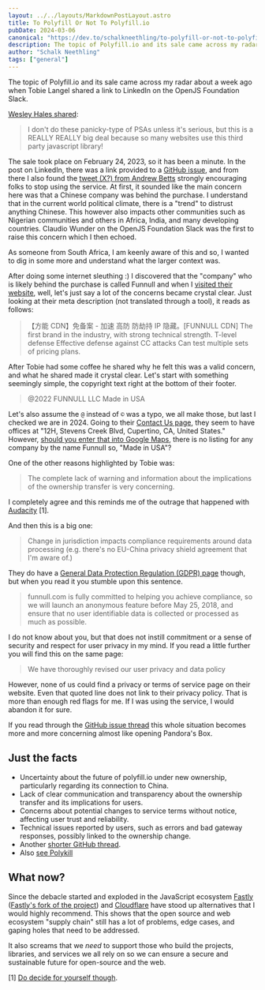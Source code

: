 ```yaml
---
layout: ../../layouts/MarkdownPostLayout.astro
title: To Polyfill Or Not To Polyfill.io
pubDate: 2024-03-06
canonical: "https://dev.to/schalkneethling/to-polyfill-or-not-to-polyfillio-5ggd"
description: The topic of Polyfill.io and its sale came across my radar about a week ago when Tobie Langel shared a link to LinkedIn on the OpenJS Foundation Slack.
author: "Schalk Neethling"
tags: ["general"]
---
```


The topic of Polyfill.io and its sale came across my radar about a week ago when Tobie Langel shared a link to LinkedIn on the OpenJS Foundation Slack.

[Wesley Hales shared](https://www.linkedin.com/posts/wesleyhales_i-dont-do-these-panicky-type-of-psas-unless-activity-7167944393834885121-5hrG/):

> I don't do these panicky-type of PSAs unless it's serious, but this is a REALLY REALLY big deal because so many websites use this third party javascript library!

The sale took place on February 24, 2023, so it has been a minute. In the post on LinkedIn, there was a link provided to a [GitHub issue](https://github.com/polyfillpolyfill/polyfill-service/issues/2834), and from there I also found the [tweet (X?) from Andrew Betts](https://twitter.com/triblondon/status/1761852117579427975) strongly encouraging folks to stop using the service. At first, it sounded like the main concern here was that a Chinese company was behind the purchase. I understand that in the current world political climate, there is a "trend" to distrust anything Chinese. This however also impacts other communities such as Nigerian communities and others in Africa, India, and many developing countries. Claudio Wunder on the OpenJS Foundation Slack was the first to raise this concern which I then echoed.

As someone from South Africa, I am keenly aware of this and so, I wanted to dig in some more and understand what the larger context was.

After doing some internet sleuthing :) I discovered that the "company" who is likely behind the purchase is called Funnull and when I [visited their website](https://www.funnull.com/), well, let's just say a lot of the concerns became crystal clear. Just looking at their meta description (not translated through a tool), it reads as follows:

> 【方能 CDN】免备案 - 加速 高防 防劫持 IP 隐藏。[FUNNULL CDN] The first brand in the industry, with strong technical strength. T-level defense Effective defense against CC attacks Can test multiple sets of pricing plans.

After Tobie had some coffee he shared why he felt this was a valid concern, and what he shared made it crystal clear. Let's start with something seemingly simple, the copyright text right at the bottom of their footer.

> @2022 FUNNULL LLC Made in USA

Let's also assume the `@` instead of `©` was a typo, we all make those, but last I checked we are in 2024. Going to their [Contact Us page](https://www.funnull.com/company/contact/), they seem to have offices at "12H, Stevens Creek Blvd, Cupertino, CA, United States." However, [should you enter that into Google Maps](https://www.google.com/maps/place/Stevens+Creek+Blvd,+Cupertino,+CA,+USA/@37.322828,-122.0407283,17z/data=!3m1!4b1!4m6!3m5!1s0x808fcae11e6dc77f:0x6b59d17b29fc2331!8m2!3d37.3228238!4d-122.038148!16s%2Fg%2F11b826mw_7?entry=ttu), there is no listing for any company by the name Funnull so, "Made in USA"?

One of the other reasons highlighted by Tobie was:

> The complete lack of warning and information about the implications of the ownership transfer is very concerning.

I completely agree and this reminds me of the outrage that happened with [Audacity](https://fosspost.org/audacity-is-now-a-spyware/) [1].

And then this is a big one:

> Change in jurisdiction impacts compliance requirements around data processing (e.g. there's no EU-China privacy shield agreement that I'm aware of.)

They do have a [General Data Protection Regulation (GDPR) page](https://www.funnull.com/company/gdpr/) though, but when you read it you stumble upon this sentence.

> funnull.com is fully committed to helping you achieve compliance, so we will launch an anonymous feature before May 25, 2018, and ensure that no user identifiable data is collected or processed as much as possible.

I do not know about you, but that does not instill commitment or a sense of security and respect for user privacy in my mind. If you read a little further you will find this on the same page:

> We have thoroughly revised our user privacy and data policy

However, none of us could find a privacy or terms of service page on their website. Even that quoted line does not link to their privacy policy. That is more than enough red flags for me. If I was using the service, I would abandon it for sure.

If you read through the [GitHub issue thread](https://github.com/polyfillpolyfill/polyfill-service/issues/2834) this whole situation becomes more and more concerning almost like opening Pandora's Box.

## Just the facts

- Uncertainty about the future of polyfill.io under new ownership, particularly regarding its connection to China.
- Lack of clear communication and transparency about the ownership transfer and its implications for users.
- Concerns about potential changes to service terms without notice, affecting user trust and reliability.
- Technical issues reported by users, such as errors and bad gateway responses, possibly linked to the ownership change.
- Another [shorter GitHub thread](https://github.com/guardian/gateway/issues/2597#issuecomment-1967263479).
- Also [see Polykill](https://polykill.io/)

## What now?

Since the debacle started and exploded in the JavaScript ecosystem [Fastly](https://community.fastly.com/t/new-options-for-polyfill-io-users/2540) ([Fastly's fork of the project](https://github.com/fastly/polyfill-service)) and [Cloudflare](https://blog.cloudflare.com/polyfill-io-now-available-on-cdnjs-reduce-your-supply-chain-risk) have stood up alternatives that I would highly recommend. This shows that the open source and web ecosystem "supply chain" still has a lot of problems, edge cases, and gaping holes that need to be addressed.

It also screams that we _need_ to support those who build the projects, libraries, and services we all rely on so we can ensure a secure and sustainable future for open-source and the web.

[1] [Do decide for yourself though](https://duckduckgo.com/?q=Audacity+spuware&atb=v382-1&ia=web).
